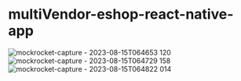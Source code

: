 # multiVendor-eshop-react-native-app
![mockrocket-capture - 2023-08-15T064653 120](https://github.com/winstonmhango23/multiVendor-eshop-react-native-app/assets/71964085/00e22873-fdc6-41be-9e2b-1db8e8805b54)
![mockrocket-capture - 2023-08-15T064729 158](https://github.com/winstonmhango23/multiVendor-eshop-react-native-app/assets/71964085/1d9aebc2-ce81-40ba-b144-7a32ea35e7c8)
![mockrocket-capture - 2023-08-15T064822 014](https://github.com/winstonmhango23/multiVendor-eshop-react-native-app/assets/71964085/83448395-d3ef-4f56-a888-4b9795ac4653)
